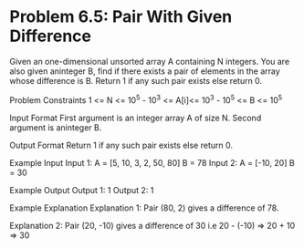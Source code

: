 # Problem 6.5: Pair With Given Difference

Given an one-dimensional unsorted array A containing N integers.
You are also given aninteger B, find if there exists a pair of elements in the array whose difference is B.
Return 1 if any such pair exists else return 0. 

Problem Constraints 1 <= N <= $10^5$ - $10^3$ <= A[i]<= $10^3$ - $10^5$ <= B <= $10^5$

Input Format First argument is an integer array A of size N. Second argument is aninteger B.

Output Format Return 1 if any such pair exists else return 0. 

Example 
Input Input 1: A = [5, 10, 3, 2, 50, 80] B = 78 
Input 2: A = [-10, 20] B = 30

Example Output Output 1: 1 
Output 2: 1

Example Explanation Explanation 1: Pair (80, 2) gives a difference of 78. 

Explanation 2: Pair (20, -10) gives a difference of 30 i.e 20 - (-10) => 20 + 10 => 30

